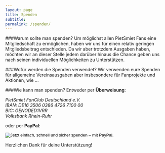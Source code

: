 ```yaml
---
layout: page
title: Spenden
subtitle:
permalink: /spenden/
---
```


###Warum sollte man spenden?
Um möglichst allen PietSmiet Fans eine Mitgliedschaft zu ermöglichen, haben wir uns für einen relativ geringen Mitgliedsbeitrag entschieden. Da wir aber trotzdem Ausgaben haben, möchten wir an dieser Stelle jedem darüber hinaus die Chance geben uns nach seinen individuellen Möglichkeiten zu Unterstützen.

###Wofür werden die Spenden verwendet?
Wir verwenden eure Spenden für allgemeine Vereinsausgaben aber insbesondere für Fanprojekte und Aktionen, wie ...

###Wie kann man spenden?
Entweder per **Überweisung**:

*PietSmiet FanClub Deutschland e.V.*  
*IBAN: DE16 3506 0386 4726 7100 00*  
*BIC: GENODED1VRR*  
*Volksbank Rhein-Ruhr*

oder per **PayPal**:
<form action="https://www.paypal.com/cgi-bin/webscr" method="post" target="_top">
  <input type="hidden" name="cmd" value="_s-xclick">
  <input type="hidden" name="hosted_button_id" value="Z2XHXCJVRJ7NL">
  <input type="image" border="0" name="submit" src="https://www.paypalobjects.com/webstatic/en_US/i/btn/png/btn_donate_cc_147x47.png" alt="Jetzt einfach, schnell und sicher spenden – mit PayPal.">
</form>

Herzlichen Dank für deine Unterstützung!
